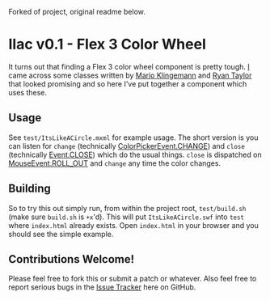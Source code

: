 Forked of project, original readme below.


Ilac v0.1 - Flex 3 Color Wheel
==============================

It turns out that finding a Flex 3 color wheel component is pretty tough.
[I][0] came across some classes written by [Mario Klingemann][1] and
[Ryan Taylor][2] that looked promising and so here I've put together a
component which uses these.

Usage
-----

See `test/ItsLikeACircle.mxml` for example usage. The short version is you can
listen for `change` (technically [ColorPickerEvent.CHANGE][3]) and `close`
(technically [Event.CLOSE][4]) which do the usual things. `close` is dispatched
on [MouseEvent.ROLL_OUT][5] and `change` any time the color changes.

Building
--------

So to try this out simply run, from within the project root, `test/build.sh`
(make sure `build.sh` is `+x`'d). This will put `ItsLikeACircle.swf` into
`test` where `index.html` already exists. Open `index.html` in your browser
and you should see the simple example.

Contributions Welcome!
----------------------

Please feel free to fork this or submit a patch or whatever. Also feel free to
report serious bugs in the [Issue Tracker][6] here on GitHub.

[0]: http://ryanfunduk.com
[1]: http://quasimondo.com
[2]: http://boostworthy.com
[3]: http://livedocs.adobe.com/flex/gumbo/langref/mx/events/ColorPickerEvent.html#CHANGE
[4]: http://livedocs.adobe.com/flex/gumbo/langref/flash/events/Event.html#CLOSE
[5]: http://livedocs.adobe.com/flex/gumbo/langref/flash/events/MouseEvent.html#ROLL_OUT
[6]: http://github.com/thenduks/ilac/issues
